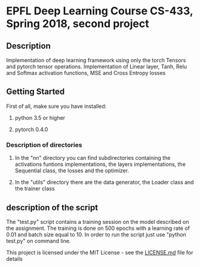 # EPFL Deep Learning Course CS-433, Spring 2018, second project

## Description

Implementation of deep learning framework using only the torch Tensors and pytorch tensor operations. Implementation of Linear layer, Tanh, Relu and Softmax activation functions, MSE and Cross Entropy losses

## Getting Started

First of all, make sure you have installed:

1. python 3.5 or higher

2. pytorch 0.4.0

### Description of directories
1. In the "nn" directory you can find subdirectories containing the activations funtions implementations, the layers implementations, the Sequential class, the losses and the optimizer.

2. In the "utils" directory there are the data generator, the Loader class and the trainer class
 

## description of the script
The "test.py" script contains a training session on the model described on the assignment. The training is done on 500 epochs with a learning rate of 0.01 and batch size equal to 10. In order to run the script just use "python test.py" on command line.


This project is licensed under the MIT License - see the [LICENSE.md](LICENSE.md) file for details


